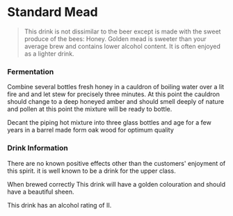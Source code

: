 # Standard Mead

> This drink is not dissimilar to the beer except is made with the sweet produce of the bees: Honey. Golden mead is sweeter than your average brew and contains lower alcohol content. It is often enjoyed as a lighter drink.

### Fermentation

Combine several bottles fresh honey in a cauldron of boiling water over a lit fire and and let stew for precisely three minutes. At this point the cauldron should change to a deep honeyed amber and should smell deeply of nature and pollen at this point the mixture will be ready to bottle.

Decant the piping hot mixture into three glass bottles and age for a few years in a barrel made form oak wood for optimum quality

### Drink Information

There are no known positive effects other than the customers' enjoyment of this spirit. it is well known to be a drink for the upper class.

When brewed correctly This drink will have a golden colouration and should have a beautiful sheen.

This drink has an alcohol rating of II.
